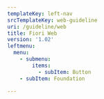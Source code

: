 ```yaml
---
templateKey: left-nav
srcTemplateKey: web-guideline
uri: /guideline/web
title: Fiori Web
version: '1.02'
leftmenu:
  menu:
    - submenu:
        items:
          - subItem: Button
    - subItem: Foundation
          
---
```


